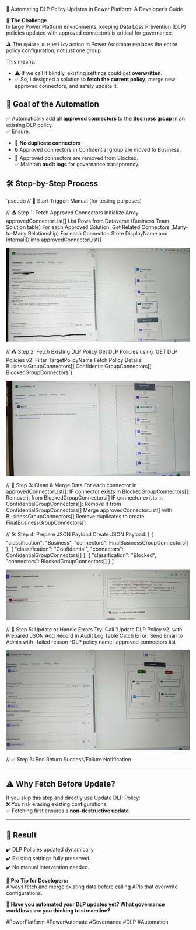 🚀 Automating DLP Policy Updates in Power Platform: A Developer’s Guide

🔐 **The Challenge**  
In large Power Platform environments, keeping Data Loss Prevention (DLP) policies updated with approved connectors is critical for governance.  

⚠️ The `Update DLP Policy` action in Power Automate replaces the entire policy configuration, not just one group.  

This means:  
- ⚠️ If we call it blindly, existing settings could get **overwritten**.  
- ✅ So, I designed a solution to **fetch the current policy**, merge new approved connectors, and safely update it.  

## 🎯 Goal of the Automation  

✅ Automatically add all **approved connectors** to the **Business group** in an existing DLP policy.  
✅ Ensure:  
- 🔄 **No duplicate connectors**  
- 🔒 Approved connectors in Confidential group are moved to Business.  
- 🚫 Approved connectors are removed from Blocked.  
✅ Maintain **audit logs** for governance transparency.


## 🛠️ Step-by-Step Process  

`pseudo
// 🚀 Start
Trigger: Manual (for testing purposes)

// 📥 Step 1: Fetch Approved Connectors
Initialize Array approvedConnectorList[]
List Rows from Dataverse (Business Team Solution table)
For each Approved Solution:
    Get Related Connectors (Many-to-Many Relationship)
    For each Connector:
        Store DisplayName and InternalID into approvedConnectorList[]

![Manual Trigger and List Rows](https://github.com/vasavisuggala/power-platform-dlp-automation/blob/images/manual-trigger-list-rows.jpeg)

// 📥 Step 2: Fetch Existing DLP Policy
Get DLP Policies using 'GET DLP Policies v2'
Filter TargetPolicyName
Fetch Policy Details:
    BusinessGroupConnectors[]
    ConfidentialGroupConnectors[]
    BlockedGroupConnectors[]

![Get DLP Policy](https://github.com/vasavisuggala/power-platform-dlp-automation/blob/images/Get-DLP-Policy.jpeg)

// 🔄 Step 3: Clean & Merge Data
For each connector in approvedConnectorList[]:
    IF connector exists in BlockedGroupConnectors[]:
        Remove it from BlockedGroupConnectors[]
    IF connector exists in ConfidentialGroupConnectors[]:
        Remove it from ConfidentialGroupConnectors[]
Merge approvedConnectorList[] with BusinessGroupConnectors[]
Remove duplicates to create FinalBusinessGroupConnectors[]

// 🛠 Step 4: Prepare JSON Payload
Create JSON Payload:
[
  { "classification": "Business", "connectors": FinalBusinessGroupConnectors[] },
  { "classification": "Confidential", "connectors": ConfidentialGroupConnectors[] },
  { "classification": "Blocked", "connectors": BlockedGroupConnectors[] }
]

![Connector Groups](https://github.com/vasavisuggala/power-platform-dlp-automation/blob/images/connector-groups.jpeg)

// 🔀 Step 5: Update or Handle Errors
Try:
   Call 'Update DLP Policy v2' with Prepared JSON
    Add Record in Audit Log Table
Catch Error:
   Send Email to Admin with
     -failed reason
     -DLP policy name
     -approved connectors list

![Update DLP Policy](https://github.com/vasavisuggala/power-platform-dlp-automation/blob/images/Update-DLP-policy.jpeg)

// ✅ Step 6: End
Return Success/Failure Notification

---

## ⚠️ Why Fetch Before Update?
If you skip this step and directly use Update DLP Policy:  
❌ You risk erasing existing configurations.  
✅ Fetching first ensures a **non-destructive update**.  

---

## 🌟 Result  

✔️ DLP Policies updated dynamically.  
✔️ Existing settings fully preserved.  
✔️ No manual intervention needed.  


📢 **Pro Tip for Developers:**  
Always fetch and merge existing data before calling APIs that overwrite configurations.  

💬 **Have you automated your DLP updates yet? What governance workflows are you thinking to streamline?**  

#PowerPlatform #PowerAutomate #Governance #DLP #Automation
